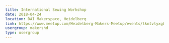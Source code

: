 ```yaml
---
title: International Sewing Workshop
date: 2018-04-24
location: DAI Makerspace, Heidelberg
link: https://www.meetup.com/Heidelberg-Makers-Meetup/events/lkntvlyxgbgc/
usergroup: makershd
type: usergroup
---
```

